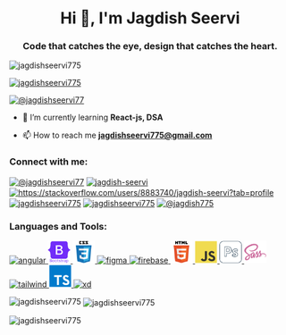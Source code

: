 <h1 align="center">Hi 👋, I'm Jagdish Seervi</h1>
<h3 align="center">Code that catches the eye, design that catches the heart.</h3>

<p align="left"> <img src="https://komarev.com/ghpvc/?username=jagdishseervi775&label=Profile%20views&color=0e75b6&style=flat" alt="jagdishseervi775" /> </p>

<p align="left"> <a href="https://github.com/ryo-ma/github-profile-trophy"><img src="https://github-profile-trophy.vercel.app/?username=jagdishseervi775" alt="jagdishseervi775" /></a> </p>

<p align="left"> <a href="https://twitter.com/@jagdishseervi77" target="blank"><img src="https://img.shields.io/twitter/follow/@jagdishseervi77?logo=twitter&style=for-the-badge" alt="@jagdishseervi77" /></a> </p>

- 🌱 I’m currently learning **React-js, DSA**

- 📫 How to reach me **jagdishseervi775@gmail.com**

<h3 align="left">Connect with me:</h3>
<p align="left">
<a href="https://twitter.com/@jagdishseervi77" target="blank"><img align="center" src="https://raw.githubusercontent.com/rahuldkjain/github-profile-readme-generator/master/src/images/icons/Social/twitter.svg" alt="@jagdishseervi77" height="30" width="40" /></a>
<a href="https://linkedin.com/in/jagdish-seervi" target="blank"><img align="center" src="https://raw.githubusercontent.com/rahuldkjain/github-profile-readme-generator/master/src/images/icons/Social/linked-in-alt.svg" alt="jagdish-seervi" height="30" width="40" /></a>
<a href="https://stackoverflow.com/users/https://stackoverflow.com/users/8883740/jagdish-seervi?tab=profile" target="blank"><img align="center" src="https://raw.githubusercontent.com/rahuldkjain/github-profile-readme-generator/master/src/images/icons/Social/stack-overflow.svg" alt="https://stackoverflow.com/users/8883740/jagdish-seervi?tab=profile" height="30" width="40" /></a>
<a href="https://fb.com/jagdishseervi775" target="blank"><img align="center" src="https://raw.githubusercontent.com/rahuldkjain/github-profile-readme-generator/master/src/images/icons/Social/facebook.svg" alt="jagdishseervi775" height="30" width="40" /></a>
<a href="https://instagram.com/jagdishseervi775" target="blank"><img align="center" src="https://raw.githubusercontent.com/rahuldkjain/github-profile-readme-generator/master/src/images/icons/Social/instagram.svg" alt="jagdishseervi775" height="30" width="40" /></a>
<a href="https://hashnode.com/@jagdish775" target="blank"><img align="center" src="https://raw.githubusercontent.com/rahuldkjain/github-profile-readme-generator/master/src/images/icons/Social/hashnode.svg" alt="@jagdish775" height="30" width="40" /></a>
</p>

<h3 align="left">Languages and Tools:</h3>
<p align="left"> <a href="https://angular.io" target="_blank" rel="noreferrer"> <img src="https://angular.io/assets/images/logos/angular/angular.svg" alt="angular" width="40" height="40"/> </a> <a href="https://getbootstrap.com" target="_blank" rel="noreferrer"> <img src="https://raw.githubusercontent.com/devicons/devicon/master/icons/bootstrap/bootstrap-plain-wordmark.svg" alt="bootstrap" width="40" height="40"/> </a> <a href="https://www.w3schools.com/css/" target="_blank" rel="noreferrer"> <img src="https://raw.githubusercontent.com/devicons/devicon/master/icons/css3/css3-original-wordmark.svg" alt="css3" width="40" height="40"/> </a> <a href="https://www.figma.com/" target="_blank" rel="noreferrer"> <img src="https://www.vectorlogo.zone/logos/figma/figma-icon.svg" alt="figma" width="40" height="40"/> </a> <a href="https://firebase.google.com/" target="_blank" rel="noreferrer"> <img src="https://www.vectorlogo.zone/logos/firebase/firebase-icon.svg" alt="firebase" width="40" height="40"/> </a> <a href="https://www.w3.org/html/" target="_blank" rel="noreferrer"> <img src="https://raw.githubusercontent.com/devicons/devicon/master/icons/html5/html5-original-wordmark.svg" alt="html5" width="40" height="40"/> </a> <a href="https://developer.mozilla.org/en-US/docs/Web/JavaScript" target="_blank" rel="noreferrer"> <img src="https://raw.githubusercontent.com/devicons/devicon/master/icons/javascript/javascript-original.svg" alt="javascript" width="40" height="40"/> </a> <a href="https://www.photoshop.com/en" target="_blank" rel="noreferrer"> <img src="https://raw.githubusercontent.com/devicons/devicon/master/icons/photoshop/photoshop-line.svg" alt="photoshop" width="40" height="40"/> </a> <a href="https://sass-lang.com" target="_blank" rel="noreferrer"> <img src="https://raw.githubusercontent.com/devicons/devicon/master/icons/sass/sass-original.svg" alt="sass" width="40" height="40"/> </a> <a href="https://tailwindcss.com/" target="_blank" rel="noreferrer"> <img src="https://www.vectorlogo.zone/logos/tailwindcss/tailwindcss-icon.svg" alt="tailwind" width="40" height="40"/> </a> <a href="https://www.typescriptlang.org/" target="_blank" rel="noreferrer"> <img src="https://raw.githubusercontent.com/devicons/devicon/master/icons/typescript/typescript-original.svg" alt="typescript" width="40" height="40"/> </a> <a href="https://www.adobe.com/products/xd.html" target="_blank" rel="noreferrer"> <img src="https://cdn.worldvectorlogo.com/logos/adobe-xd.svg" alt="xd" width="40" height="40"/> </a> </p>

<p><img align="left" src="https://github-readme-stats.vercel.app/api/top-langs?username=jagdishseervi775&show_icons=true&locale=en&layout=compact" alt="jagdishseervi775" /></p>

<p>&nbsp;<img align="center" src="https://github-readme-stats.vercel.app/api?username=jagdishseervi775&show_icons=true&locale=en" alt="jagdishseervi775" /></p>

<p><img align="center" src="https://github-readme-streak-stats.herokuapp.com/?user=jagdishseervi775&" alt="jagdishseervi775" /></p>
